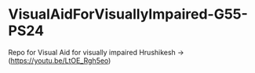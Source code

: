 # VisualAidForVisuallyImpaired-G55-PS24
Repo for Visual Aid for visually impaired
Hrushikesh -> (https://youtu.be/LtOE_Rgh5eo)
